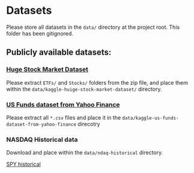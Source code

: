# Datasets

Please store all datasets in the `data/` directory at the project root.
This folder has been gitignored.

## Publicly available datasets:

### [Huge Stock Market Dataset](https://www.kaggle.com/datasets/borismarjanovic/price-volume-data-for-all-us-stocks-etfs)

Please extract `ETFs/` and `Stocks/` folders from the zip file, and place them within
the `data/kaggle-huige-stock-market-dataset/` directory.

### [US Funds dataset from Yahoo Finance](https://www.kaggle.com/datasets/stefanoleone992/mutual-funds-and-etfs)

Please extract all `*.csv` files and place it in the
`data/kaggle-us-funds-dataset-from-yahoo-finance` direcotry


### NASDAQ Historical data

Download and place within the `data/ndaq-historical` directory.

[SPY historical](https://www.nasdaq.com/market-activity/funds-and-etfs/spy/historical)